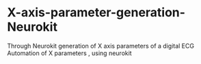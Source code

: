 # X-axis-parameter-generation-Neurokit
Through Neurokit generation of X axis parameters of a digital ECG 
Automation of X parameters , using neurokit
